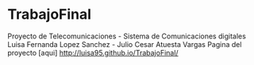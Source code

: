 # TrabajoFinal

Proyecto de Telecomunicaciones - Sistema de Comunicaciones digitales 
Luisa Fernanda Lopez Sanchez - Julio Cesar Atuesta Vargas
Pagina del proyecto [aqui] http://luisa95.github.io/TrabajoFinal/
